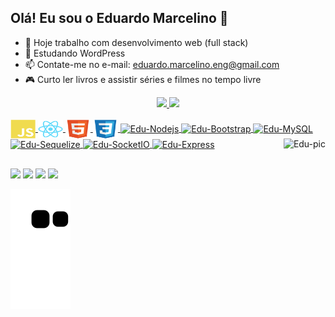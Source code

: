 ## Olá! Eu sou o Eduardo Marcelino 👋

- 🔭 Hoje trabalho com desenvolvimento web (full stack)
- 🌱 Estudando WordPress
- 📫 Contate-me no e-mail: eduardo.marcelino.eng@gmail.com
- 🎮 Curto ler livros e assistir séries e filmes no tempo livre

<div align="center">
  <a href="https://portfolio-eduardomarcelino.herokuapp.com/meus-projetos">
  <img width="42%" src="https://github-readme-stats.vercel.app/api?username=eduardomarcelino&show_icons=true&theme=dark&include_all_commits=true&count_private=true"/>
  <img width="38%" src="https://github-readme-stats.vercel.app/api/top-langs/?username=EduardoMarcelinoEng&layout=compact&langs_count=7&theme=dark"/>
</div>
<div style="display: inline_block"><br>
  <img align="center" alt="Edu-Js" height="30" width="40" src="https://raw.githubusercontent.com/devicons/devicon/master/icons/javascript/javascript-plain.svg">
  <img align="center" alt="Edu-React" height="30" width="40" src="https://raw.githubusercontent.com/devicons/devicon/master/icons/react/react-original.svg">
  <img align="center" alt="Edu-HTML" height="30" width="40" src="https://raw.githubusercontent.com/devicons/devicon/master/icons/html5/html5-original.svg">
  <img align="center" alt="Edu-CSS" height="30" width="40" src="https://raw.githubusercontent.com/devicons/devicon/master/icons/css3/css3-original.svg">
  <img align="center" alt="Edu-Nodejs" height="30" width="40" src="https://cdn.jsdelivr.net/gh/devicons/devicon/icons/nodejs/nodejs-original.svg" />
  <img align="center" alt="Edu-Bootstrap" height="35" width="40" src="https://cdn.jsdelivr.net/gh/devicons/devicon/icons/bootstrap/bootstrap-original.svg" />
  <img align="center" alt="Edu-MySQL" height="50" width="60" src="https://cdn.jsdelivr.net/gh/devicons/devicon/icons/mysql/mysql-original-wordmark.svg" />
  <img align="center" alt="Edu-Sequelize" height="80" width="80" src="https://cdn.jsdelivr.net/gh/devicons/devicon/icons/sequelize/sequelize-original-wordmark.svg" />
  <img align="center" alt="Edu-SocketIO" height="80" width="80" src="https://cdn.jsdelivr.net/gh/devicons/devicon/icons/socketio/socketio-original-wordmark.svg" />
  <img align="center" alt="Edu-Express" height="30" width="40" src="https://cdn.jsdelivr.net/gh/devicons/devicon/icons/express/express-original.svg" />
  <img align="right" alt="Edu-pic" src="https://firebasestorage.googleapis.com/v0/b/site-63571.appspot.com/o/yagi-toshinori.gif?alt=media&token=72c70500-8681-4d17-a3df-6f2768a00c40" alt="yagi-toshinori" height="150" />
  
##
  
  <a href="https://www.linkedin.com/in/eduardo-marcelino-desenvolvedor" target="_blank"><img src="https://img.shields.io/badge/-LinkedIn-%230077B5?style=for-the-badge&logo=linkedin&logoColor=white"></a>
  <a href = "mailto:eduardo.marcelino.eng@gmail.com"><img src="https://img.shields.io/badge/Gmail-D14836?style=for-the-badge&logo=gmail&logoColor=white" target="_blank"></a>
  <a href="https://portfolio-eduardomarcelino.herokuapp.com/meus-projetos"><img src="https://img.shields.io/badge/website-000000?style=for-the-badge&logo=About.me&logoColor=white" /></a>
  <a href="https://stackoverflow.com/users/19027225/eduardo-marcelino"><img src="https://img.shields.io/badge/Stack_Overflow-FE7A16?style=for-the-badge&logo=stack-overflow&logoColor=white" /></a>

![Snake animation](https://github.com/EduardoMarcelinoEng/EduardoMarcelinoEng/blob/output/github-contribution-grid-snake.svg)
